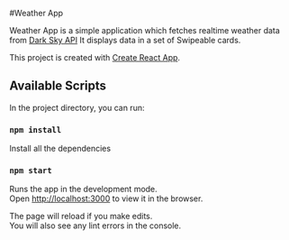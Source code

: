 #Weather App

Weather App is a simple application which fetches realtime weather data from [Dark Sky API](https://darksky.net/dev)
It displays data in a set of Swipeable cards.

This project is created with [Create React App](https://github.com/facebook/create-react-app).

## Available Scripts

In the project directory, you can run:

### `npm install`

Install all the dependencies

### `npm start`

Runs the app in the development mode.<br>
Open [http://localhost:3000](http://localhost:3000) to view it in the browser.

The page will reload if you make edits.<br>
You will also see any lint errors in the console.

